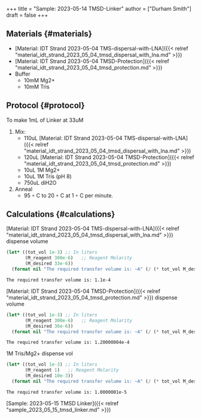 +++
title = "Sample: 2023-05-14 TMSD-Linker"
author = ["Durham Smith"]
draft = false
+++

## Materials {#materials}

-   [Material: IDT Strand 2023-05-04 TMS-dispersal-with-LNA]({{< relref "material_idt_strand_2023_05_04_tmsd_dispersal_with_lna.md" >}})
-   [Material: IDT Strand 2023-05-04 TMSD-Protection]({{< relref "material_idt_strand_2023_05_04_tmsd_protection.md" >}})
-   Buffer
    -   10mM Mg2+
    -   10mM Tris


## Protocol {#protocol}

To make 1mL of Linker at 33uM

1.  Mix:
    -   110uL [Material: IDT Strand 2023-05-04 TMS-dispersal-with-LNA]({{< relref "material_idt_strand_2023_05_04_tmsd_dispersal_with_lna.md" >}})
    -   120uL [Material: IDT Strand 2023-05-04 TMSD-Protection]({{< relref "material_idt_strand_2023_05_04_tmsd_protection.md" >}})
    -   10uL 1M Mg2+
    -   10uL 1M Tris (pH 8)
    -   750uL diH2O
2.  Anneal
    -   95 ◦ C to 20 ◦ C at 1 ◦ C per minute.


## Calculations {#calculations}

[Material: IDT Strand 2023-05-04 TMS-dispersal-with-LNA]({{< relref "material_idt_strand_2023_05_04_tmsd_dispersal_with_lna.md" >}}) dispense volume

```lisp
(let* ((tot_vol 1e-3) ;; In liters
       (M_reagent 300e-6)   ;; Reagent Molarity
       (M_desired 33e-6))
  (format nil "The required transfer volume is: ~A" (/ (* tot_vol M_desired) M_reagent)))
```

```text
The required transfer volume is: 1.1e-4
```

[Material: IDT Strand 2023-05-04 TMSD-Protection]({{< relref "material_idt_strand_2023_05_04_tmsd_protection.md" >}}) dispense volume

```lisp
(let* ((tot_vol 1e-3) ;; In liters
       (M_reagent 300e-6)   ;; Reagent Molarity
       (M_desired 36e-6))
  (format nil "The required transfer volume is: ~A" (/ (* tot_vol M_desired) M_reagent)))
```

```text
The required transfer volume is: 1.20000004e-4
```

1M Tris/Mg2+ dispense vol

```lisp
(let* ((tot_vol 1e-3) ;; In liters
       (M_reagent 1)   ;; Reagent Molarity
       (M_desired 10e-3))
  (format nil "The required transfer volume is: ~A" (/ (* tot_vol M_desired) M_reagent)))
```

```text
The required transfer volume is: 1.0000001e-5
```

[Sample: 2023-05-15 TMSD Linker]({{< relref "sample_2023_05_15_tmsd_linker.md" >}})
